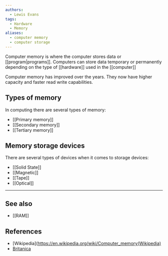 ```yaml
---
authors: 
  - Lewis Evans
tags:
  - Hardware
  - Memory
aliases:
  - computer memory
  - computer storage
---
```

Computer memory is where the computer stores data or [[program|programs]]. Computers can store data temporary or permanently depending on the type of [[hardware]] used in the [[computer]]

Computer memory has improved over the years. They now have higher capacity and faster read write capabilities. 

## Types of memory
In computing there are several types of memory:
- [[Primary memory]]
- [[Secondary memory]]
- [[Tertiary memory]]

## Memory storage devices
There are several types of devices when it comes to storage devices:
- [[Solid State]]
- [[Magnetic]]
- [[Tape]]
- [[Optical]]

___
## See also
- [[RAM]]
## References
- [Wikipedia](https://en.wikipedia.org/wiki/Computer_memory(Wikipedia)
- [Britanica](https://www.britannica.com/technology/computer-memory)